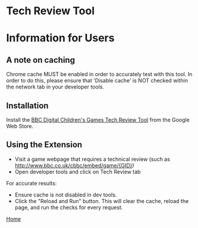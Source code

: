 # Tech Review Tool

# Information for Users

## A note on caching
Chrome cache MUST be enabled in order to accurately test with this tool. In order to do this, please ensure that 'Disable cache' is NOT checked within the network tab in your developer tools.

## Installation

Install the [BBC Digital Children's Games Tech Review Tool](https://chrome.google.com/webstore/detail/bbc-digital-childrens-gam/obhojgkahkhapohjnijhehgfkpceogcb) from the Google Web Store.


## Using the Extension

* Visit a game webpage that requires a technical review (such as http://www.bbc.co.uk/cbbc/embed/game/{GID})
* Open developer tools and click on Tech Review tab

For accurate results:

* Ensure cache is not disabled in dev tools.
* Click the "Reload and Run" button. This will clear the cache, reload the page, and run the checks for every request.

[Home](../README.md)
